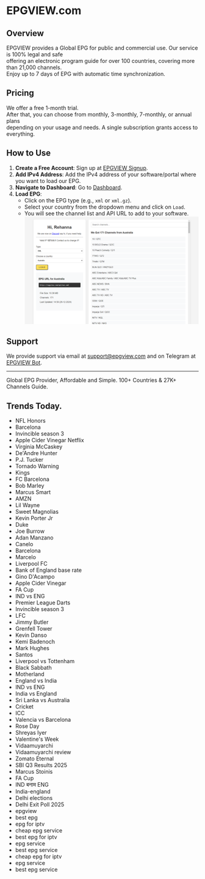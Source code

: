 # EPGVIEW.com



## Overview
EPGVIEW provides a Global EPG for public and commercial use. Our service is 100% legal and safe\
offering an electronic program guide for over 100 countries, covering more than 21,000 channels.\
Enjoy up to 7 days of EPG with automatic time synchronization.

## Pricing
We offer a free 1-month trial. \
After that, you can choose from monthly, 3-monthly, 7-monthly, or annual plans \
depending on your usage and needs. A single subscription grants access to everything.

## How to Use
1. **Create a Free Account**: Sign up at [EPGVIEW Signup](https://epgview.com/signup.php).
2. **Add IPv4 Address**: Add the IPv4 address of your software/portal where you want to load our EPG.
3. **Navigate to Dashboard**: Go to [Dashboard](https://epgview.com/dashboard.php).
4. **Load EPG**:
   - Click on the EPG type (e.g., `xml` or `xml.gz`).
   - Select your country from the dropdown menu and click on `Load`.
   - You will see the channel list and API URL to add to your software.
![EPGVIEW](img/dashboard.png)
## Support
We provide support via email at [support@epgview.com](mailto:support@epgview.com) and on Telegram at [EPGVIEW Bot](https://t.me/epgview_bot).

---

Global EPG Provider, Affordable and Simple. 100+ Countries & 27K+ Channels Guide.

## Trends Today.

- NFL Honors
- Barcelona
- Invincible season 3
- Apple Cider Vinegar Netflix
- Virginia McCaskey
- De'Andre Hunter
- P.J. Tucker
- Tornado Warning
- Kings
- FC Barcelona
- Bob Marley
- Marcus Smart
- AMZN
- Lil Wayne
- Sweet Magnolias
- Kevin Porter Jr
- Duke
- Joe Burrow
- Adan Manzano
- Canelo
- Barcelona
- Marcelo
- Liverpool FC
- Bank of England base rate
- Gino D'Acampo
- Apple Cider Vinegar
- FA Cup
- IND vs ENG
- Premier League Darts
- Invincible season 3
- LFC
- Jimmy Butler
- Grenfell Tower
- Kevin Danso
- Kemi Badenoch
- Mark Hughes
- Santos
- Liverpool vs Tottenham
- Black Sabbath
- Motherland
- England vs India
- IND vs ENG
- India vs England
- Sri Lanka vs Australia
- Cricket
- ICC
- Valencia vs Barcelona
- Rose Day
- Shreyas Iyer
- Valentine's Week
- Vidaamuyarchi
- Vidaamuyarchi review
- Zomato Eternal
- SBI Q3 Results 2025
- Marcus Stoinis
- FA Cup
- IND बनाम ENG
- India-england
- Delhi elections
- Delhi Exit Poll 2025
- epgview
- best epg
- epg for iptv
- cheap epg service
- best epg for iptv
- epg service
- best epg service
- cheap epg for iptv
- epg service
- best epg service
